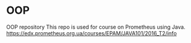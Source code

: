 # OOP
OOP repository
This repo is used for course on Prometheus using Java.
https://edx.prometheus.org.ua/courses/EPAM/JAVA101/2016_T2/info
